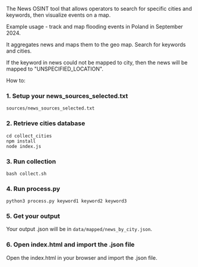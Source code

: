 The News OSINT tool that allows operators to search for specific cities and keywords, then visualize events on a map. 

Example usage - track and map flooding events in Poland in September 2024.

It aggregates news and maps them to the geo map. Search for keywords and cities.

If the keyword in news could not be mapped to city, then the news will be mapped to "UNSPECIFIED_LOCATION".

How to:

### 1. Setup your news_sources_selected.txt
```
sources/news_sources_selected.txt
```

### 2. Retrieve cities database
```
cd collect_cities
npm install
node index.js
```

### 3. Run collection
```
bash collect.sh
```

### 4. Run process.py
```
python3 process.py keyword1 keyword2 keyword3
```

### 5. Get your output
Your output .json will be in `data/mapped/news_by_city.json`.

### 6. Open index.html and import the .json file
Open the index.html in your browser and import the .json file.